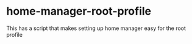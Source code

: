 # home-manager-root-profile
This has a script that makes setting up home manager easy for the root profile
